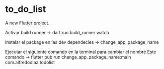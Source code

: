 # to_do_list

A new Flutter project.

Activar build runner -> dart run build_runner watch

Instalar el package en las dev dependecies -> change_app_package_name

Ejecutar el siguiente comando en la terminal para cambiar el nombre
Este comando -> flutter pub run change_app_package_name:main com.alfredodiaz.todolist
